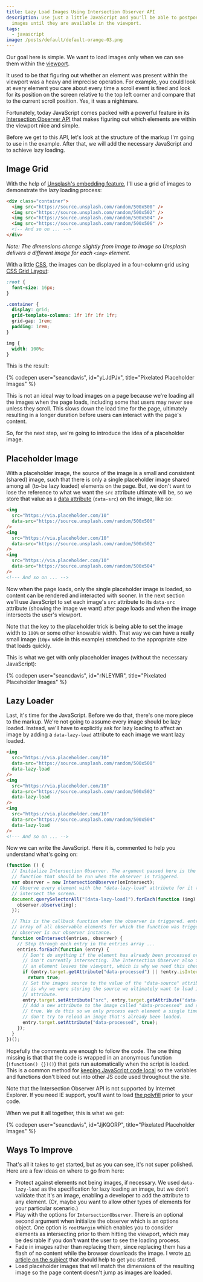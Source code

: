 ```yaml
---
title: Lazy Load Images Using Intersection Observer API
description: Use just a little JavaScript and you'll be able to postpone loading
  images until they are available in the viewport.
tags:
  - javascript
image: /posts/default/default-orange-03.png
---
```


Our goal here is simple. We want to load images only when we can see them within the [viewport](https://developer.mozilla.org/en-US/docs/Glossary/Viewport).

It used to be that figuring out whether an element was present within the viewport was a heavy and imprecise operation. For example, you could look at every element you care about every time a scroll event is fired and look for its position on the screen relative to the top left corner and compare that to the current scroll position. Yes, it was a nightmare.

Fortunately, today JavaScript comes packed with a powerful feature in its [Intersection Observer API](https://developer.mozilla.org/en-US/docs/Web/API/Intersection_Observer_API) that makes figuring out which elements are within the viewport nice and simple.

Before we get to this API, let's look at the structure of the markup I'm going to use in the example. After that, we will add the necessary JavaScript and to achieve lazy loading.

## Image Grid

With the help of [Unsplash's embedding feature](https://source.unsplash.com/), I'll use a grid of images to demonstrate the lazy loading process:

```html
<div class="container">
  <img src="https://source.unsplash.com/random/500x500" />
  <img src="https://source.unsplash.com/random/500x502" />
  <img src="https://source.unsplash.com/random/500x504" />
  <img src="https://source.unsplash.com/random/500x506" />
  <!-- And so on ... -->
</div>
```

_Note: The dimensions change slightly from image to image so Unsplash delivers a different image for each `<img>` element._

With a little [CSS](/posts/wtf-is-css/), the images can be displayed in a four-column grid using [CSS Grid Layout](https://developer.mozilla.org/en-US/docs/Web/CSS/CSS_Grid_Layout/):

```css
:root {
  font-size: 16px;
}

.container {
  display: grid;
  grid-template-columns: 1fr 1fr 1fr 1fr;
  grid-gap: 1rem;
  padding: 1rem;
}

img {
  width: 100%;
}
```

This is the result:

{% codepen user="seancdavis", id="yLJdPJx", title="Pixelated Placeholder Images" %}

This is not an ideal way to load images on a page because we're loading all the images when the page loads, including some that users may never see unless they scroll. This slows down the load time for the page, ultimately resulting in a longer duration before users can interact with the page's content.

So, for the next step, we're going to introduce the idea of a placeholder image.

## Placeholder Image

With a placeholder image, the source of the image is a small and consistent (shared) image, such that there is only a single placeholder image shared among all (to-be lazy loaded) elements on the page. But, we don't want to lose the reference to what we want the `src` attribute ultimate will be, so we store that value as a [data attribute](https://developer.mozilla.org/en-US/docs/Learn/HTML/Howto/Use_data_attributes) (`data-src`) on the image, like so:

```html
<img
  src="https://via.placeholder.com/10"
  data-src="https://source.unsplash.com/random/500x500"
/>
<img
  src="https://via.placeholder.com/10"
  data-src="https://source.unsplash.com/random/500x502"
/>
<img
  src="https://via.placeholder.com/10"
  data-src="https://source.unsplash.com/random/500x504"
/>
<!--- And so on ... -->
```

Now when the page loads, only the single placeholder image is loaded, so content can be rendered and interacted with sooner. In the next section we'll use JavaScript to set each image's `src` attribute to its `data-src` attribute (showing the image we want) after page loads and when the image intersects the user's viewport.

Note that the key to the placeholder trick is being able to set the image width to `100%` or some other knowable width. That way we can have a really small image (`10px` wide in this example) stretched to the appropriate size that loads quickly.

This is what we get with only placeholder images (without the necessary JavaScript):

{% codepen user="seancdavis", id="rNLEYMR", title="Pixelated Placeholder Images" %}

## Lazy Loader

Last, it's time for the JavaScript. Before we do that, there's one more piece to the markup. We're not going to assume every image should be lazy loaded. Instead, we'll have to explicitly ask for lazy loading to affect an image by adding a `data-lazy-load` attribute to each image we want lazy loaded.

```html
<img
  src="https://via.placeholder.com/10"
  data-src="https://source.unsplash.com/random/500x500"
  data-lazy-load
/>
<img
  src="https://via.placeholder.com/10"
  data-src="https://source.unsplash.com/random/500x502"
  data-lazy-load
/>
<img
  src="https://via.placeholder.com/10"
  data-src="https://source.unsplash.com/random/500x504"
  data-lazy-load
/>
<!--- And so on ... -->
```

Now we can write the JavaScript. Here it is, commented to help you understand what's going on:

```js
(function () {
  // Initialize Intersection Observer. The argument passed here is the callback
  // function that should be run when the observer is triggered.
  var observer = new IntersectionObserver(onIntersect);
  // Observe every element with the "data-lazy-load" attribute for it to
  // intersect the screen.
  document.querySelectorAll("[data-lazy-load]").forEach(function (img) {
    observer.observe(img);
  });

  // This is the callback function when the observer is triggered. entries is an
  // array of all observable elements for which the function was triggered, and
  // observer is our observer instance.
  function onIntersect(entries, observer) {
    // Step through each entry in the entries array ...
    entries.forEach(function (entry) {
      // Don't do anything if the element has already been processed or if it
      // isn't currently intersecting. The Intersection Observer also fires when
      // an element leaves the viewport, which is why we need this check.
      if (entry.target.getAttribute("data-processed") || !entry.isIntersecting)
        return true;
      // Set the images source to the value of the "data-source" attribute. This
      // is why we were storing the source we ultimately want to load in a data
      // attribute.
      entry.target.setAttribute("src", entry.target.getAttribute("data-src"));
      // Add a new attribute to the image called "data-processed" and set it to
      // true. We do this so we only process each element a single time and we
      // don't try to reload an image that's already been loaded.
      entry.target.setAttribute("data-processed", true);
    });
  }
})();
```

Hopefully the comments are enough to follow the code. The one thing missing is that that the code is wrapped in an anonymous function (`(function() {})()`) that gets run automatically when the script is loaded. This is a common method for [keeping JavaScript code local](/posts/two-ways-to-keep-javascript-local/) so the variables and functions don't bleed out into other JS code used throughout the site.

Note that the Intersection Observer API is not supported by Internet Explorer. If you need IE support, you'll want to load [the polyfill](https://github.com/w3c/IntersectionObserver) prior to your code.

When we put it all together, this is what we get:

{% codepen user="seancdavis", id="JjKQORP", title="Pixelated Placeholder Images" %}

## Ways To Improve

That's all it takes to get started, but as you can see, it's not super polished. Here are a few ideas on where to go from here:

- Protect against elements not being images, if necessary. We used `data-lazy-load` as the specification for lazy loading an image, but we don't validate that it's an image, enabling a developer to add the attribute to any element. (Or, maybe you want to allow other types of elements for your particular scenario.)
- Play with the options for `IntersectionObserver`. There is an optional second argument when initialize the observer which is an options object. One option is `rootMargin` which enables you to consider elements as intersecting prior to them hitting the viewport, which may be desirable if you don't want the user to see the loading process.
- Fade in images rather than replacing them, since replacing them has a flash of no content while the browser downloads the image. I wrote [an article on the subject](/posts/better-website-performance-pixelated-placeholder-images/) that should help to get you started.
- Load placeholder images that will match the dimensions of the resulting image so the page content doesn't jump as images are loaded.
